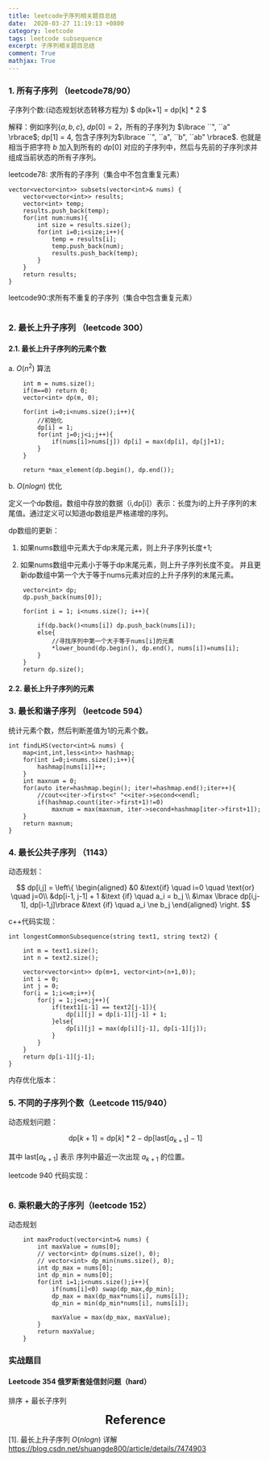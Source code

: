 ```yaml
---
title: leetcode子序列相关题目总结
date:  2020-03-27 11:19:13 +0800
category: leetcode 
tags: leetcode subsequence
excerpt: 子序列相关题目总结
comment: True
mathjax: True
---
```


### 1. 所有子序列 （leetcode78/90）

子序列个数:(动态规划状态转移方程为) $ dp[k+1] = dp[k] * 2 $

解释：例如序列$\lbrace a,b,c \rbrace$, $dp[0]=2$，所有的子序列为 $\lbrace ``", ``a" \rbrace$; dp[1] = 4, 包含子序列为$\lbrace ``", ``a", ``b", ``ab" \rbrace$. 也就是相当于把字符 $b$ 加入到所有的 $dp[0]$ 对应的子序列中，然后与先前的子序列求并组成当前状态的所有子序列。

leetcode78: 求所有的子序列（集合中不包含重复元素）

```
vector<vector<int>> subsets(vector<int>& nums) {
    vector<vector<int>> results;
    vector<int> temp;
    results.push_back(temp);
    for(int num:nums){
        int size = results.size();
        for(int i=0;i<size;i++){
            temp = results[i];
            temp.push_back(num);
            results.push_back(temp);
        }
    }
    return results;
}
```

leetcode90:求所有不重复的子序列（集合中包含重复元素）

```
```


### 2. 最长上升子序列 （leetcode 300）

#### 2.1. 最长上升子序列的元素个数

a. $O(n^2)$ 算法

```
    int m = nums.size();
    if(m==0) return 0;
    vector<int> dp(m, 0);

    for(int i=0;i<nums.size();i++){
        //初始化
        dp[i] = 1;
        for(int j=0;j<i;j++){
            if(nums[i]>nums[j]) dp[i] = max(dp[i], dp[j]+1);
        }
    }

    return *max_element(dp.begin(), dp.end());
```

b. $O(nlogn)$ 优化

定义一个dp数组。数组中存放的数据（i,dp[i]）表示：长度为i的上升子序列的末尾值。通过定义可以知道dp数组是严格递增的序列。

dp数组的更新：

1. 如果nums数组中元素大于dp末尾元素，则上升子序列长度+1;

2. 如果nums数组中元素小于等于dp末尾元素，则上升子序列长度不变。
并且更新dp数组中第一个大于等于nums元素对应的上升子序列的末尾元素。

```
    vector<int> dp;
    dp.push_back(nums[0]);

    for(int i = 1; i<nums.size(); i++){

        if(dp.back()<nums[i]) dp.push_back(nums[i]);
        else{
            //寻找序列中第一个大于等于nums[i]的元素
            *lower_bound(dp.begin(), dp.end(), nums[i])=nums[i];
        }   
    }
    return dp.size();
```

#### 2.2. 最长上升子序列的元素



### 3. 最长和谐子序列 （leetcode 594）

统计元素个数，然后判断差值为1的元素个数。

```
int findLHS(vector<int>& nums) {
    map<int,int,less<int>> hashmap;
    for(int i=0;i<nums.size();i++){
        hashmap[nums[i]]++;
    }
    int maxnum = 0;
    for(auto iter=hashmap.begin(); iter!=hashmap.end();iter++){
        //cout<<iter->first<<" "<<iter->second<<endl;
        if(hashmap.count(iter->first+1)!=0)
            maxnum = max(maxnum, iter->second+hashmap[iter->first+1]);
    }
    return maxnum;
}
```

### 4. 最长公共子序列 （1143）

动态规划：

$$
dp[i,j] = \left\{
    \begin{aligned}
    &0 &\text{if} \quad i=0 \quad \text{or} \quad j=0\\
    &dp[i-1, j-1] + 1 &\text {if} \quad a_i = b_j \\
    &\max \lbrace dp[i,j-1], dp[i-1,j]\rbrace &\text {if} \quad a_i \ne b_j
    \end{aligned}
    \right.
$$

c++代码实现：

```
int longestCommonSubsequence(string text1, string text2) {

    int m = text1.size();
    int n = text2.size();

    vector<vector<int>> dp(m+1, vector<int>(n+1,0));
    int i = 0;
    int j = 0;
    for(i = 1;i<=m;i++){
        for(j = 1;j<=n;j++){
            if(text1[i-1] == text2[j-1]){
                dp[i][j] = dp[i-1][j-1] + 1;
            }else{
                dp[i][j] = max(dp[i][j-1], dp[i-1][j]);
            }
        }
    }
    return dp[i-1][j-1];
}
```

内存优化版本：




### 5. 不同的子序列个数（Leetcode 115/940）

动态规划问题：

$$
\text{dp}[k+1] = \text{dp}[k] * 2 - \text{dp}[\text{last}[a_{k+1}] - 1]
$$

其中 $\text{last}[a_{k+1}]$ 表示 序列中最近一次出现 $a_{k+1}$ 的位置。

leetcode 940 代码实现：

```
```


### 6. 乘积最大的子序列（leetcode 152）

动态规划

```
    int maxProduct(vector<int>& nums) {
        int maxValue = nums[0];
        // vector<int> dp(nums.size(), 0);
        // vector<int> dp_min(nums.size(), 0);
        int dp_max = nums[0];
        int dp_min = nums[0];
        for(int i=1;i<nums.size();i++){
            if(nums[i]<0) swap(dp_max,dp_min);
            dp_max = max(dp_max*nums[i], nums[i]);
            dp_min = min(dp_min*nums[i], nums[i]);

            maxValue = max(dp_max, maxValue);
        }
        return maxValue;
    }
```

### 

### 实战题目

#### Leetcode 354 俄罗斯套娃信封问题（hard）

排序 + 最长子序列



<center><font size='5'><b>Reference</b></font></center>

[1]. 最长上升子序列 $O(nlogn)$ 详解 https://blog.csdn.net/shuangde800/article/details/7474903